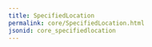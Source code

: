 ```yaml
---
title: SpecifiedLocation
permalink: core/SpecifiedLocation.html
jsonid: core_specifiedlocation
---
```

